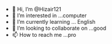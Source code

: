 - 👋 Hi, I’m @Hizair121
- 👀 I’m interested in ...computer
- 🌱 I’m currently learning ... English
- 💞️ I’m looking to collaborate on ...good
- 📫 How to reach me ...pro

<!---
Hizair121/Hizair121 is a ✨ special ✨ repository because its `README.md` (this file) appears on your Git
